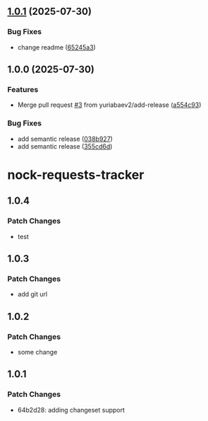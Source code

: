 ## [1.0.1](https://github.com/yuriabaev2/nock-requests-tracker/compare/v1.0.0...v1.0.1) (2025-07-30)

### Bug Fixes

* change readme ([65245a3](https://github.com/yuriabaev2/nock-requests-tracker/commit/65245a3c99476ca807ad966d09f07da8c26e109f))

## 1.0.0 (2025-07-30)

### Features

* Merge pull request [#3](https://github.com/yuriabaev2/nock-requests-tracker/issues/3) from yuriabaev2/add-release ([a554c93](https://github.com/yuriabaev2/nock-requests-tracker/commit/a554c93abddd68b24e79aab417ba062156b77762))

### Bug Fixes

* add semantic release ([038b927](https://github.com/yuriabaev2/nock-requests-tracker/commit/038b927ca8447bc3a45089eca5dc5127c0860e46))
* add semantic release ([355cd6d](https://github.com/yuriabaev2/nock-requests-tracker/commit/355cd6daab4f7285c6292bfbd23ca787a5ab33ac))

# nock-requests-tracker

## 1.0.4

### Patch Changes

- test

## 1.0.3

### Patch Changes

- add git url

## 1.0.2

### Patch Changes

- some change

## 1.0.1

### Patch Changes

- 64b2d28: adding changeset support
